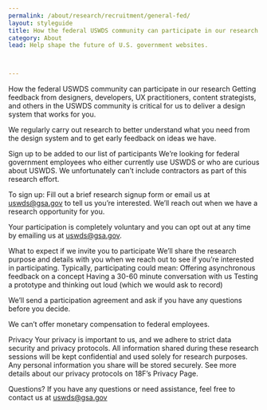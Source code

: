 ```yaml
---
permalink: /about/research/recruitment/general-fed/
layout: styleguide
title: How the federal USWDS community can participate in our research
category: About
lead: Help shape the future of U.S. government websites.



---
```


How the federal USWDS community can participate in our research 
Getting feedback from designers, developers, UX practitioners, content strategists, and others in the USWDS community is critical for us to deliver a design system that works for you.

We regularly carry out research to better understand what you need from the design system and to get early feedback on ideas we have.

Sign up to be added to our list of participants
We’re looking for federal government employees who either currently use USWDS or who are curious about USWDS. We unfortunately can’t include contractors as part of this research effort.

To sign up:  Fill out a brief research signup form or email us at uswds@gsa.gov to tell us you’re interested. We’ll reach out when we have a research opportunity for you.

Your participation is completely voluntary and you can opt out at any time by emailing us at uswds@gsa.gov.

What to expect if we invite you to participate
We’ll share the research purpose and details with you when we reach out to see if you’re interested in participating. Typically, participating could mean:
Offering asynchronous feedback on a concept
Having a 30-60 minute conversation with us
Testing a prototype and thinking out loud (which we would ask to record)

We’ll send a participation agreement and ask if you have any questions before you decide. 

We can’t offer monetary compensation to federal employees.

Privacy 
Your privacy is important to us, and we adhere to strict data security and privacy protocols. All information shared during these research sessions will be kept confidential and used solely for research purposes. Any personal information you share will be stored securely. See more details about our privacy protocols on 18F’s Privacy Page. 

Questions?
If you have any questions or need assistance, feel free to contact us at uswds@gsa.gov 





